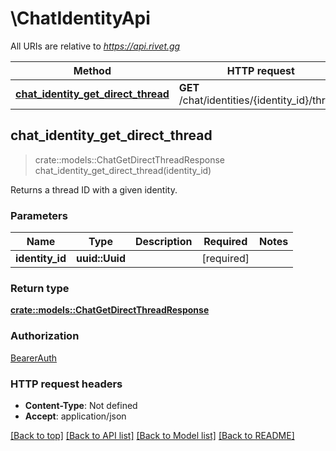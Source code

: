 # \ChatIdentityApi

All URIs are relative to *https://api.rivet.gg*

Method | HTTP request | Description
------------- | ------------- | -------------
[**chat_identity_get_direct_thread**](ChatIdentityApi.md#chat_identity_get_direct_thread) | **GET** /chat/identities/{identity_id}/thread | 



## chat_identity_get_direct_thread

> crate::models::ChatGetDirectThreadResponse chat_identity_get_direct_thread(identity_id)


Returns a thread ID with a given identity.

### Parameters


Name | Type | Description  | Required | Notes
------------- | ------------- | ------------- | ------------- | -------------
**identity_id** | **uuid::Uuid** |  | [required] |

### Return type

[**crate::models::ChatGetDirectThreadResponse**](ChatGetDirectThreadResponse.md)

### Authorization

[BearerAuth](../README.md#BearerAuth)

### HTTP request headers

- **Content-Type**: Not defined
- **Accept**: application/json

[[Back to top]](#) [[Back to API list]](../README.md#documentation-for-api-endpoints) [[Back to Model list]](../README.md#documentation-for-models) [[Back to README]](../README.md)

